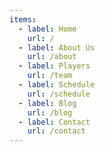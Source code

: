 ```yaml
---
items:
  - label: Home
    url: /
  - label: About Us
    url: /about
  - label: Players
    url: /team
  - label: Schedule
    url: /schedule
  - label: Blog
    url: /blog
  - label: Contact
    url: /contact
---
```

